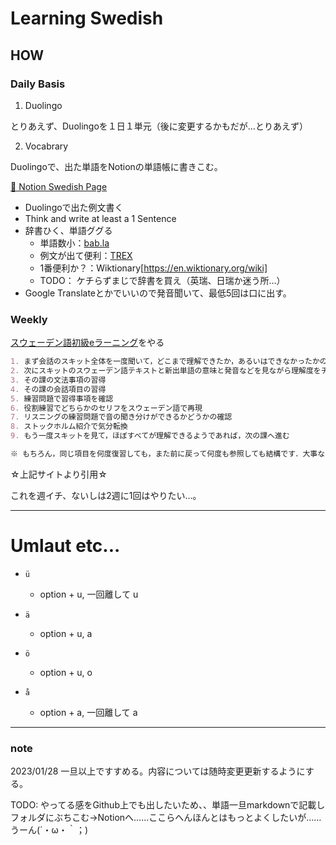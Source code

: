 # Learning Swedish

## HOW

### Daily Basis 

1. Duolingo

とりあえず、Duolingoを１日１単元（後に変更するかもだが…とりあえず）

2. Vocabrary

Duolingoで、出た単語をNotionの単語帳に書きこむ。

[📒 Notion Swedish Page](https://www.notion.so/Swedish-0eb8c65b6bc24ca6a8a6a32d8d5ae7de)

- Duolingoで出た例文書く
- Think and write at least a 1 Sentence
- 辞書ひく、単語ググる
	- 単語数小：[bab.la](https://en.bab.la/dictionary/swedish-english/v%C3%A4der)
	- 例文が出て便利：[TREX](https://tr-ex.me)
	- 1番便利か？：Wiktionary[https://en.wiktionary.org/wiki]
	- TODO： ケチらずまじで辞書を買え（英瑞、日瑞か迷う所…）
- Google Translateとかでいいので発音聞いて、最低5回は口に出す。


### Weekly 

[スウェーデン語初級eラーニング](http://el.minoh.osaka-u.ac.jp/wl/sv/)をやる

``` Markdown
1. まず会話のスキット全体を一度聞いて，どこまで理解できたか，あるいはできなかったかのチェック
2. 次にスキットのスウェーデン語テキストと新出単語の意味と発音などを見ながら理解度をチェック
3. その課の文法事項の習得
4. その課の会話項目の習得
5. 練習問題で習得事項を確認
6. 役割練習でどちらかのセリフをスウェーデン語で再現
7. リスニングの練習問題で音の聞き分けができるかどうかの確認
8. ストックホルム紹介で気分転換
9. もう一度スキットを見て，ほぼすべてが理解できるようであれば，次の課へ進む

※ もちろん，同じ項目を何度復習しても，また前に戻って何度も参照しても結構です．大事なことは学習したことが身についているかどうかです．これを12課まで粘り強く繰り返してください．
```

☆上記サイトより引用☆

これを週イチ、ないしは2週に1回はやりたい…。

---

# Umlaut etc...

- `ü`
	- option + u, 一回離して u

- `ä`
	- option + u, a

- `ö`
	- option + u, o


- `å`
	- option + a, 一回離して a


---

### note

2023/01/28 一旦以上ですすめる。内容については随時変更更新するようにする。

TODO: やってる感をGithub上でも出したいため、、単語一旦markdownで記載しフォルダにぶちこむ→Notionへ……ここらへんほんとはもっとよくしたいが……うーん(´・ω・｀；)
